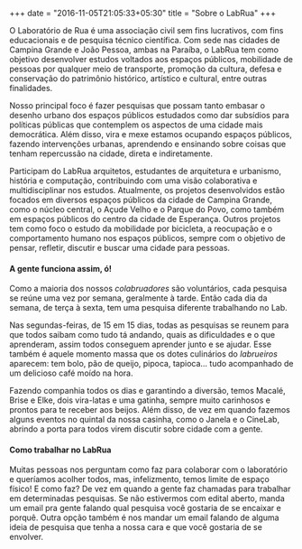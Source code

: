 +++
date = "2016-11-05T21:05:33+05:30"
title = "Sobre o LabRua"
+++

O Laboratório de Rua é uma associação civil sem fins lucrativos, com fins educacionais e de pesquisa técnico científica. Com sede nas cidades de Campina Grande e João Pessoa, ambas na Paraíba, o LabRua tem como objetivo desenvolver estudos voltados aos espaços públicos, mobilidade de pessoas por qualquer meio de transporte, promoção da cultura, defesa e conservação do patrimônio histórico, artístico e cultural, entre outras finalidades.

Nosso principal foco é fazer pesquisas que possam tanto embasar o desenho urbano dos espaços públicos estudados como dar subsídios para políticas públicas que contemplem os aspectos de uma cidade mais democrática. Além disso, vira e mexe estamos ocupando espaços públicos, fazendo intervenções urbanas, aprendendo e ensinando sobre coisas que tenham repercussão na cidade, direta e indiretamente.

Participam do LabRua arquitetos, estudantes de arquitetura e urbanismo, história e computação, contribuindo com uma visão colaborativa e multidisciplinar nos estudos. Atualmente, os projetos desenvolvidos estão focados em diversos espaços públicos da cidade de Campina Grande, como o núcleo central, o Açude Velho e o Parque do Povo, como também em espaços públicos do centro da cidade de Esperança. Outros projetos tem como foco o estudo da mobilidade por bicicleta, a reocupação e o comportamento humano nos espaços públicos, sempre com o objetivo de pensar, refletir, discutir e buscar uma cidade para pessoas.

#### A gente funciona assim, ó!

Como a maioria dos nossos *colabruadores* são voluntários, cada pesquisa se reúne uma vez por semana, geralmente à tarde. Então cada dia da semana, de terça à sexta, tem uma pesquisa diferente trabalhando no Lab.

Nas segundas-feiras, de 15 em 15 dias, todas as pesquisas se reunem para que todos saibam como tudo tá andando, quais as dificuldades e o que aprenderam, assim todos conseguem aprender junto e se ajudar. Esse também é aquele momento massa que os dotes culinários do *labrueiros* aparecem: tem bolo, pão de queijo, pipoca, tapioca… tudo acompanhado de um delicioso café moído na hora.

Fazendo companhia todos os dias e garantindo a diversão, temos Macalé, Brise e Elke, dois vira-latas e uma gatinha, sempre muito carinhosos e prontos para te receber aos beijos. Além disso, de vez em quando fazemos alguns eventos no quintal da nossa casinha, como o Janela e o CineLab, abrindo a porta para todos virem discutir sobre cidade com a gente.


#### Como trabalhar no LabRua

Muitas pessoas nos perguntam como faz para colaborar com o laboratório e queríamos acolher todos, mas, infelizmento, temos limite de espaço físico!
E como faz? De vez em quando a gente faz chamadas para trabalhar em determinadas pesquisas. Se não estivermos com edital aberto, manda um email pra gente falando qual pesquisa você gostaria de se encaixar e porquê. Outra opção também é nos mandar um email falando de alguma ideia de pesquisa que tenha a nossa cara e que você gostaria de se envolver.


[1]: /img/about.jpg
